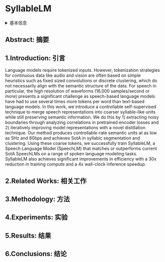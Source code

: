 # SyllableLM

<details>
<summary>基本信息</summary>

- 标题: "SyllableLM: Learning Coarse Semantic Units for Speech Language Models"
- 作者:
  - 01 Alan Baade,
  - 02 Puyuan Peng,
  - 03 David Harwath
- 链接:
  - [ArXiv](https://arxiv.org/abs/2410.04029)
  - [Publication]()
  - [Github]()
  - [Demo]()
- 文件:
  - [ArXiv](_PDF/2410.04029v1__SyllableLM__Learning_Coarse_Semantic_Units_for_Speech_Language_Models.pdf)
  - [Publication] #TODO

</details>

## Abstract: 摘要

## 1.Introduction: 引言

Language models require tokenized inputs.
However, tokenization strategies for continuous data like audio and vision are often based on simple heuristics such as fixed sized convolutions or discrete clustering, which do not necessarily align with the semantic structure of the data.
For speech in particular, the high resolution of waveforms (16,000 samples/second or more) presents a significant challenge as speech-based language models have had to use several times more tokens per word than text-based language models.
In this work, we introduce a controllable self-supervised technique to merge speech representations into coarser syllable-like units while still preserving semantic information.
We do this by 1) extracting noisy boundaries through analyzing correlations in pretrained encoder losses and 2) iteratively improving model representations with a novel distillation technique.
Our method produces controllable-rate semantic units at as low as 5Hz and 60bps and achieves SotA in syllabic segmentation and clustering.
Using these coarse tokens, we successfully train SyllableLM, a Speech Language Model (SpeechLM) that matches or outperforms current SotA SpeechLMs on a range of spoken language modeling tasks.
SyllableLM also achieves significant improvements in efficiency with a 30x reduction in training compute and a 4x wall-clock inference speedup.

## 2.Related Works: 相关工作

## 3.Methodology: 方法

## 4.Experiments: 实验

## 5.Results: 结果

## 6.Conclusions: 结论
